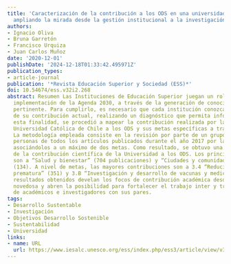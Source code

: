 ```yaml
---
title: 'Caracterización de la contribución a los ODS en una universidad de Chile:
  ampliando la mirada desde la gestión institucional a la investigación'
authors:
- Ignacio Oliva
- Bruna Garretón
- Francisco Urquiza
- Juan Carlos Muñoz
date: '2020-12-01'
publishDate: '2024-12-18T01:33:42.495971Z'
publication_types:
- article-journal
publication: '*Revista Educación Superior y Sociedad (ESS)*'
doi: 10.54674/ess.v32i2.268
abstract: Resumen Las Instituciones de Educación Superior juegan un rol clave en la
  implementación de la Agenda 2030, a través de la generación de conocimiento científico
  pertinente. Para cumplirlo, es necesario que cada institución conozca la magnitud
  de su contribución actual, realizando un diagnóstico que permita informar sus decisiones. Con
  esta finalidad, se procedió a mapear la contribución realizada por la Pontificia
  Universidad Católica de Chile a los ODS y sus metas específicas a través de su investigación.
  La metodología empleada consiste en la revisión por parte de un grupo reducido de
  personas de todos los artículos publicados durante el año 2017 por la Universidad,
  asociándolos a un máximo de dos metas. Como resultado, se obtuvo una primera caracterización
  de la contribución científica de la Universidad a los ODS. Los principales aportes
  son a “Salud y bienestar” (704 publicaciones) y “Ciudades y comunidades sostenibles”
  (134). A nivel de metas, las mayores contribuciones son a 3.4 “Reducir mortalidad
  prematura” (351) y 3.B “Investigación y desarrollo de vacunas y medicamentos” (106). Los
  resultados obtenidos develan los focos de contribución académica desde una perspectiva
  novedosa y abren la posibilidad para fortalecer el trabajo inter y transdisciplinario
  de académicos e investigadores con sus pares.
tags:
- Desarrollo Sustentable
- Investigación
- Objetivos Desarrollo Sostenible
- Sustentabilidad
- Universidad
links:
- name: URL
  url: https://www.iesalc.unesco.org/ess/index.php/ess3/article/view/v32i2-15
---
```

